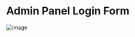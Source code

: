 <h1>Admin Panel Login Form</h1>

![image](https://github.com/user-attachments/assets/e061a722-a4f5-4371-a30d-03ec83bd7bf8)
